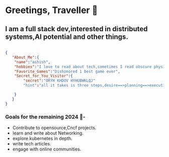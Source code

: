 
# Greetings, Traveller :wave:

## I am a full stack dev,interested in distributed systems,AI potential and other things.


```json

{
   "About_Me":{
    "name":"ashish",
    "hobbies":"I love to read about tech,sometimes I read obscure physics books with wild theories.",
    "Favorite_Games":"Dishonored 1 best game ever",
    "Secret_for_You_Visitor":{
        "secret":"ORYH KHDOV HYHUBWKLQJ"
        "hint":"all it takes is three steps,desire==>planning==>execution"

    }
   }
}
```

### Goals for the remaining 2024 :crystal_ball:- 
- Contribute to opensource,Cncf projects.
- learn and write about Networking.
- explore kubernetes in depth.
- write tech articles.
- engage with online communities.